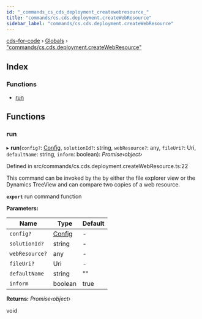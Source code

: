 ```yaml
---
id: "_commands_cs_cds_deployment_createwebresource_"
title: "commands/cs.cds.deployment.createWebResource"
sidebar_label: "commands/cs.cds.deployment.createWebResource"
---
```


[cds-for-code](../index.md) › [Globals](../globals.md) › ["commands/cs.cds.deployment.createWebResource"](_commands_cs_cds_deployment_createwebresource_.md)

## Index

### Functions

* [run](_commands_cs_cds_deployment_createwebresource_.md#run)

## Functions

###  run

▸ **run**(`config?`: [Config](../interfaces/_api_cds_webapi_cdswebapi_.cdswebapi.config.md), `solutionId?`: string, `webResource?`: any, `fileUri?`: Uri, `defaultName`: string, `inform`: boolean): *Promise‹object›*

Defined in src/commands/cs.cds.deployment.createWebResource.ts:22

This command can be invoked by the by either the file explorer view or the Dynamics TreeView
and can compare two copies of a web resource.

**`export`** run command function

**Parameters:**

Name | Type | Default |
------ | ------ | ------ |
`config?` | [Config](../interfaces/_api_cds_webapi_cdswebapi_.cdswebapi.config.md) | - |
`solutionId?` | string | - |
`webResource?` | any | - |
`fileUri?` | Uri | - |
`defaultName` | string | "" |
`inform` | boolean | true |

**Returns:** *Promise‹object›*

void
